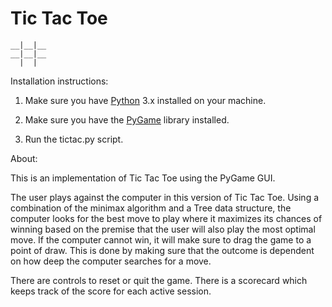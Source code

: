 # Tic Tac Toe

	__|__|__
	__|__|__
	  |  |

Installation instructions:

1. Make sure you have <a href="https://www.python.org/downloads/">Python</a> 3.x installed on your machine.

2. Make sure you have the <a href="https://www.pygame.org/wiki/GettingStarted">PyGame</a> library installed.

3. Run the tictac.py script.

About:

This is an implementation of Tic Tac Toe using the PyGame GUI.

The user plays against the computer in this version of Tic Tac Toe. Using a combination of the minimax algorithm and a Tree data structure, the computer looks for the best move to play where it maximizes its
chances of winning based on the premise that the user will also play the most optimal move. If the computer cannot win, it will make sure to drag the game
 to a point of draw. This is done by making sure that the outcome is dependent on how deep the computer searches for a move. 

There are controls to reset or quit the game. There is a scorecard which keeps track of the score for each active session.